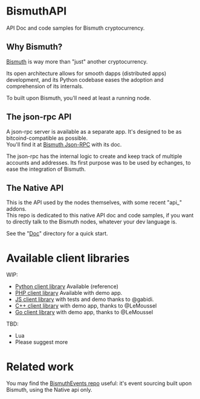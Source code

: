 # BismuthAPI
API Doc and code samples for Bismuth cryptocurrency.

## Why Bismuth?

[Bismuth](https://github.com/hclivess/Bismuth) is way more than "just" another cryptocurrency.

Its open architecture allows for smooth dapps (distributed apps) development, and its Python codebase eases the adoption and comprehension of its internals.

To built upon Bismuth, you'll need at least a running node.

## The json-rpc API

A json-rpc server is available as a separate app. It's designed to be as bitcoind-compatible as possible.  
You'll find it at [Bismuth Json-RPC](https://github.com/EggPool/BismuthRPC) with its doc.

The json-rpc has the internal logic to create and keep track of multiple accounts and addresses.
Its first purpose was to be used by echanges, to ease the integration of Bismuth.

## The Native API

This is the API used by the nodes themselves, with some recent "api_" addons.  
This repo is dedicated to this native API doc and code samples, if you want to directly talk to the Bismuth nodes, whatever your dev language is.

See the "[Doc](Doc/)" directory for a quick start.

# Available client libraries

WIP:
* [Python client library](Python/) Available (reference)
* [PHP client library](PHP/) Available with demo app.
* [JS client library](JavaScript/) with tests and demo thanks to @gabidi.
* [C++ client library](C%2B%2B/) with demo app, thanks to @LeMoussel
* [Go client library](Go/) with demo app, thanks to @LeMoussel

TBD:
* Lua
* Please suggest more

# Related work

You may find the [BismuthEvents repo](https://github.com/EggPool/BismuthEvents) useful: it's event sourcing built upon Bismuth, using the Native api only.

